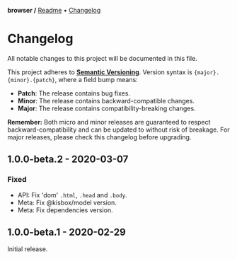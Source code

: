 **browser /**
[Readme](https://github.com/kisbox/browser/blob/master/README.md)
• [Changelog](https://github.com/kisbox/browser/blob/master/CHANGELOG.md)

# Changelog

All notable changes to this project will be documented in this file.

This project adheres to **[Semantic
Versioning](https://semver.org/spec/v2.0.0.html)**. Version syntax is
`{major}.{minor}.{patch}`, where a field bump means:

- **Patch**: The release contains bug fixes.
- **Minor**: The release contains backward-compatible changes.
- **Major**: The release contains compatibility-breaking changes.

**Remember:** Both micro and minor releases are guaranteed to respect
backward-compatibility and can be updated to without risk of breakage. For major
releases, please check this changelog before upgrading.

## 1.0.0-beta.2 - 2020-03-07

### Fixed

- API: Fix 'dom' `.html`, `.head` and `.body`.
- Meta: Fix @kisbox/model version.
- Meta: Fix dependencies version.

## 1.0.0-beta.1 - 2020-02-29

Initial release.
